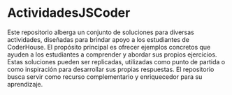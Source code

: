 # ActividadesJSCoder

Este repositorio alberga un conjunto de soluciones para diversas actividades, diseñadas para brindar apoyo a los estudiantes de CoderHouse. El propósito principal es ofrecer ejemplos concretos que ayuden a los estudiantes a comprender y abordar sus propios ejercicios. Estas soluciones pueden ser replicadas, utilizadas como punto de partida o como inspiración para desarrollar sus propias respuestas. El repositorio busca servir como recurso complementario y enriquecedor para su aprendizaje.
